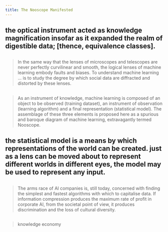 ```yaml
---
title: The Nooscope Manifested
---
```


## the optical instrument acted as knowledge magnification insofar as it expanded the realm of digestible data; [thence, equivalence classes].
## 
> In the same way that the lenses of microscopes and telescopes are never perfectly curvilinear and smooth, the logical lenses of machine learning embody faults and biases. To understand machine learning ... is to study the degree by which social data are diffracted and distorted by these lenses.
## 
> As an instrument of knowledge, machine learning is composed of an object to be observed (training dataset), an instrument of observation (learning algorithm) and a final representation (statistical model). The assemblage of these three elements is proposed here as a spurious and baroque diagram of machine learning, extravagantly termed Nooscope.
## the statistical model is a means by which representations of the world can be created. just as a lens can be moved about to represent different worlds in different eyes, the model may be used to represent any input.
##
> The arms race of AI companies is, still today, concerned with finding the simplest and fastest algorithms with which to capitalise data. If information compression produces the maximum rate of profit in corporate AI, from the societal point of view, it produces discrimination and the loss of cultural diversity.
##
> knowledge economy
##
